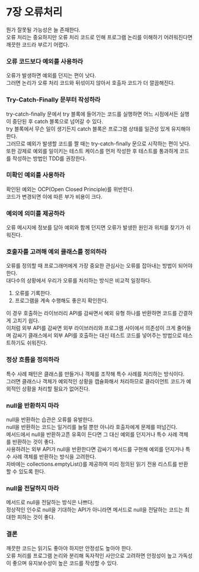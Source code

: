 7장 오류처리
=========
뭔가 잘못될 가능성은 늘 존재한다.   
오류 처리는 중요하지만 오류 처리 코드로 인해 프로그램 논리를 이해하기 어려워진다면 깨끗한 코드라 부르기 어렵다.

### 오류 코드보다 예외를 사용하라
오류가 발생하면 예외를 던지는 편이 낫다.  
그러면 논리가 오류 처리 코드와 뒤섞이지 않아서 호출자 코드가 더 깔끔해진다.

### Try-Catch-Finally 문부터 작성하라
try-catch-finally 문에서 try 블록에 들어가는 코드를 실행하면 어느 시점에서든 실행이 중단된 후 catch 블록으로 넘어갈 수 있다.  
try 블록에서 무슨 일이 생기든지 catch 블록은 프로그램 상태를 일관성 있게 유지해야 한다.  
그러므로 예외가 발생할 코드를 짤 때는 try-catch-finally 문으로 시작하는 편이 낫다.  
또한 강제로 예외를 일이키는 테스트 케이스를 먼저 작성한 후 테스트를 통과하게 코드를 작성하는 방법인 TDD를 권장한다.

### 미확인 예외를 사용하라
확인된 예외는 OCP(Open Closed Principle)를 위반한다.  
코드가 변경되면 이에 따른 부가 비용이 크다.

### 예외에 의미를 제공하라
오류 메시지에 정보를 담아 예외와 함께 던지면 오류가 발생한 원인과 위치를 찾기가 쉬워진다.

### 호출자를 고려해 예외 클래스를 정의하라
오류를 정의할 때 프로그래머에게 가장 중요한 관심사는 오류를 잡아내는 방법이 되어야 한다.  
대다수의 상황에서 우리가 오류를 처리하는 방식은 비교적 일정하다.
1) 오류를 기록한다.
2) 프로그램을 계속 수행해도 좋은지 확인한다.

이 경우 호출하는 라이브러리 API를 감싸면서 예외 유형 하나를 반환하면 코드를 간결하게 고치기 쉽다.  
이처럼 외부 API를 감싸면 외부 라이브러리와 프로그램 사이에서 의존성이 크게 줄어들며 감싸기 클래스에서 외부 API를 호출하는 대신 테스트 코드를 넣어주는 방법으로 테스트하기도 쉬워진다.

### 정상 흐름을 정의하라
특수 사례 패턴은 클래스를 만들거나 객체를 조작해 특수 사례를 처리하는 방식이다.   
그러면 클래스나 객체가 예외적인 상황을 캡슐화해서 처리하므로 클라이언트 코드가 예외적인 상황을 처리할 필요가 없어진다.

### null을 반환하지 마라
null을 반환하는 습관은 오류를 유발한다.   
null을 반환하는 코드는 일거리를 늘릴 뿐만 아니라 호출자에게 문제를 떠넘긴다.   
메서드에서 null을 반환하고픈 유혹이 든다면 그 대신 예외를 던지거나 특수 사례 객체를 반환하는 것이 좋다.   
사용하려는 외부 API가 null을 반환한다면 감싸기 메서드를 구현해 예외를 던지거나 특수 사례 객체를 반환하는 방식을 고려한다.   
자바에는 collections.emptyList()를 제공하여 미리 정의된 읽기 전용 리스트를 반환할 수 있도록 한다.

### null을 전달하지 마라
메서드로 null을 전달하는 방식은 나쁘다.   
정상적인 인수로 null을 기대하는 API가 아니라면 메서드로 null을 전달하는 코드는 최대한 피하는 것이 좋다.

### 결론
깨끗한 코드는 읽기도 좋아야 하지만 안정성도 높아야 한다.  
오류 처리를 프로그램 논리와 분리해 독자적인 사안으로 고려하면 안정성이 높고 가독성이 좋으며 유지보수성이 높은 코드를 작성할 수 있다.

